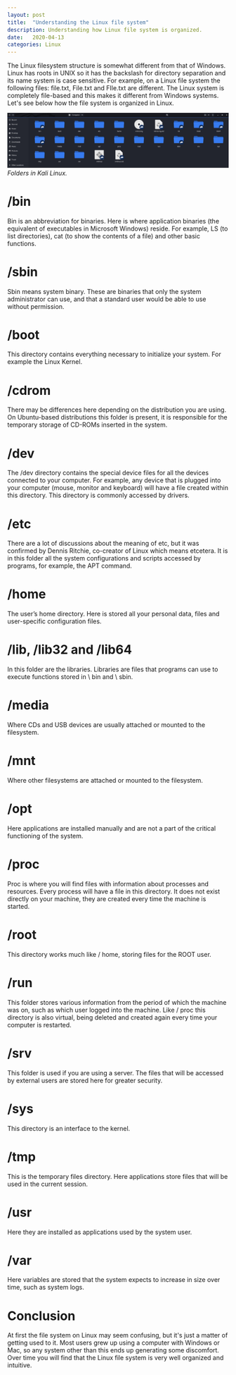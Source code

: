 ```yaml
---
layout: post
title:  "Understanding the Linux file system"
description: Understanding how Linux file system is organized.
date:   2020-04-13
categories: Linux
---
```


The Linux filesystem structure is somewhat different from that of Windows. Linux has roots in UNIX so it has the backslash for directory separation and its name system is case sensitive.
For example, on a Linux file system the following files: file.txt, File.txt and FIle.txt are different.
The Linux system is completely file-based and this makes it different from Windows systems. Let's see below how the file system is organized in Linux.

![Linux file system](/assets/img/linux-file-system/folders.jpg)
*Folders in Kali Linux.*

# /bin
Bin is an abbreviation for binaries. Here is where application binaries (the equivalent of executables in Microsoft Windows) reside. For example, LS (to list directories), cat (to show the contents of a file) and other basic functions.
 
# /sbin
Sbin means system binary. These are binaries that only the system administrator can use, and that a standard user would be able to use without permission. 
 
# /boot
This directory contains everything necessary to initialize your system. For example the Linux Kernel.

# /cdrom
There may be differences here depending on the distribution you are using. On Ubuntu-based distributions this folder is present, it is responsible for the temporary storage of CD-ROMs inserted in the system.

# /dev
The /dev directory contains the special device files for all the devices connected to your computer. For example, any device that is plugged into your computer (mouse, monitor and keyboard) will have a file created within this directory. This directory is commonly accessed by drivers.

# /etc
There are a lot of discussions about the meaning of etc, but it was confirmed by Dennis Ritchie, co-creator of Linux which means etcetera. It is in this folder all the system configurations and scripts accessed by programs, for example, the APT command.

# /home
The user’s home directory. Here is stored all your personal data, files and user-specific configuration files.

# /lib, /lib32 and /lib64
In this folder are the libraries. Libraries are files that programs can use to execute functions stored in \ bin and \ sbin.

# /media
Where CDs and USB devices are usually attached or mounted to the filesystem.

# /mnt
Where other filesystems are attached or mounted to the filesystem.

# /opt
Here applications are installed manually and are not a part of the critical functioning of the system.

# /proc
Proc is where you will find files with information about processes and resources. Every process will have a file in this directory. It does not exist directly on your machine, they are created every time the machine is started.

# /root
This directory works much like / home, storing files for the ROOT user.


# /run
This folder stores various information from the period of which the machine was on, such as which user logged into the machine. Like / proc this directory is also virtual, being deleted and created again every time your computer is restarted.

# /srv
This folder is used if you are using a server. The files that will be accessed by external users are stored here for greater security.

# /sys
This directory is an interface to the kernel.

# /tmp
This is the temporary files directory. Here applications store files that will be used in the current session. 

# /usr
Here they are installed as applications used by the system user.

# /var
Here variables are stored that the system expects to increase in size over time, such as system logs.

# Conclusion
At first the file system on Linux may seem confusing, but it's just a matter of getting used to it. Most users grew up using a computer with Windows or Mac, so any system other than this ends up generating some discomfort. Over time you will find that the Linux file system is very well organized and intuitive.